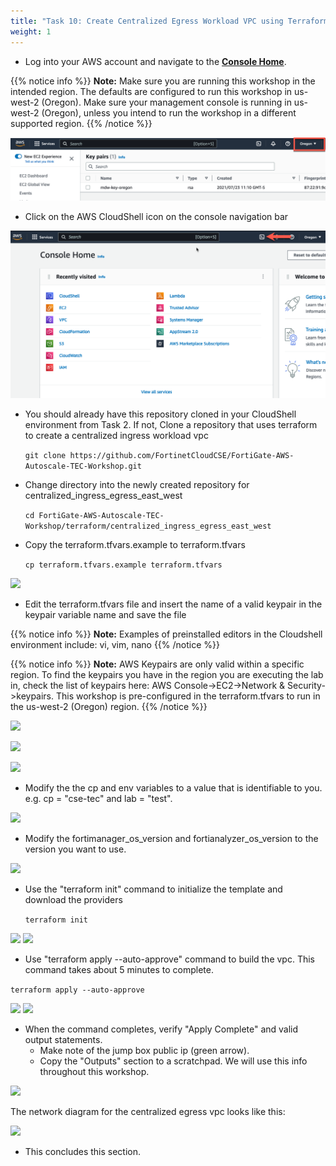 ```yaml
---
title: "Task 10: Create Centralized Egress Workload VPC using Terraform in AWS Cloudshell"
weight: 1
---
```


* Log into your AWS account and navigate to the [**Console Home**](https://us-west-2.console.aws.amazon.com/console/home?region=us-west-2#).

{{% notice info %}}
**Note:** Make sure you are running this workshop in the intended region. The defaults are configured to run this workshop in us-west-2 (Oregon). Make sure your management console is running in us-west-2 (Oregon), unless you intend to run the workshop in a different supported region.
{{% /notice %}}

![](image-t10-0.png)

* Click on the AWS CloudShell icon on the console navigation bar

![](image-t10-1.png)

* You should already have this repository cloned in your CloudShell environment from Task 2. If not, Clone a repository that uses terraform to create a centralized ingress workload vpc

  ``` git clone https://github.com/FortinetCloudCSE/FortiGate-AWS-Autoscale-TEC-Workshop.git ```

* Change directory into the newly created repository for centralized_ingress_egress_east_west

  ``` cd FortiGate-AWS-Autoscale-TEC-Workshop/terraform/centralized_ingress_egress_east_west ```
  
* Copy the terraform.tfvars.example to terraform.tfvars

  ``` cp terraform.tfvars.example terraform.tfvars ```
  
![](image-t10-2.png)

* Edit the terraform.tfvars file and insert the name of a valid keypair in the keypair variable name and save the file

{{% notice info %}}
**Note:** Examples of preinstalled editors in the Cloudshell environment include: vi, vim, nano
{{% /notice %}}

{{% notice info %}}
**Note:** AWS Keypairs are only valid within a specific region. To find the keypairs you have in the region you are executing the lab in, check the list of keypairs here: AWS Console->EC2->Network & Security->keypairs. 
This workshop is pre-configured in the terraform.tfvars to run in the us-west-2 (Oregon) region. 
{{% /notice %}}

![](image-t10-2a.png)

![](image-t10-2b.png)

![](image-t10-3.png)

* Modify the the cp and env variables to a value that is identifiable to you. e.g. cp = "cse-tec" and lab = "test".

![](image-t10-3a.png)

* Modify the fortimanager_os_version and fortianalyzer_os_version to the version you want to use. 

![](image-t10-3b.png)

* Use the "terraform init" command to initialize the template and download the providers

  ``` terraform init ```

![](image-t10-4.png)
![](image-t10-4a.png)

* Use "terraform apply --auto-approve" command to build the vpc. This command takes about 5 minutes to complete.

``` terraform apply --auto-approve ```

![](image-t10-5a.png)
![](image-t10-5b.png)

* When the command completes, verify "Apply Complete" and valid output statements.
  * Make note of the jump box public ip (green arrow).
  * Copy the "Outputs" section to a scratchpad. We will use this info throughout this workshop.

![](image-t10-5c.png)

The network diagram for the centralized egress vpc looks like this:

![](image-centralized-egress.png)

* This concludes this section.
